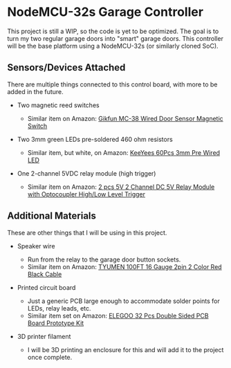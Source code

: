 # NodeMCU-32s Garage Controller

This project is still a WIP, so the code is yet to be optimized. The goal is to turn my two regular garage doors into "smart" garage doors. This controller will be the base platform using a NodeMCU-32s (or similarly cloned SoC).
  
## Sensors/Devices Attached
 
There are multiple things connected to this control board, with more to be added in the future. 
  
- Two magnetic reed switches
  - Similar item on Amazon: [Gikfun MC-38 Wired Door Sensor Magnetic Switch](https://www.amazon.com/dp/B0154PTDFI?psc=1&ref=ppx_yo2_dt_b_product_details)

- Two 3mm green LEDs pre-soldered 460 ohm resistors
  - Similar item, but white, on Amazon: [KeeYees 60Pcs 3mm Pre Wired LED](https://www.amazon.com/KeeYees-Diodes-Plastic-Mounting-Holders/dp/B07M9YT8C8/ref=sr_1_3?crid=1WI4HWRRCNXY3&keywords=3mm+5v+led&qid=1645209466&s=industrial&sprefix=3mm+5v+led%2Cindustrial%2C95&sr=1-3)

- One 2-channel 5VDC relay module (high trigger)
  - Similar item on Amazon: [2 pcs 5V 2 Channel DC 5V Relay Module with Optocoupler High/Low Level Trigger](https://www.amazon.com/dp/B079FGPC9Y?psc=1&ref=ppx_yo2_dt_b_product_details)

## Additional Materials

These are other things that I will be using in this project.

- Speaker wire
  - Run from the relay to the garage door button sockets.
  - Similar item on Amazon: [TYUMEN 100FT 16 Gauge 2pin 2 Color Red Black Cable](https://www.amazon.com/dp/B07SG23DT1?psc=1&ref=ppx_yo2_dt_b_product_details)

- Printed circuit board
  - Just a generic PCB large enough to accommodate solder points for LEDs, relay leads, etc.
  - Similar item set on Amazon: [ELEGOO 32 Pcs Double Sided PCB Board Prototype Kit](https://www.amazon.com/dp/B072Z7Y19F?psc=1&ref=ppx_yo2_dt_b_product_details)

- 3D printer filament
  - I will be 3D printing an enclosure for this and will add it to the project once complete.


